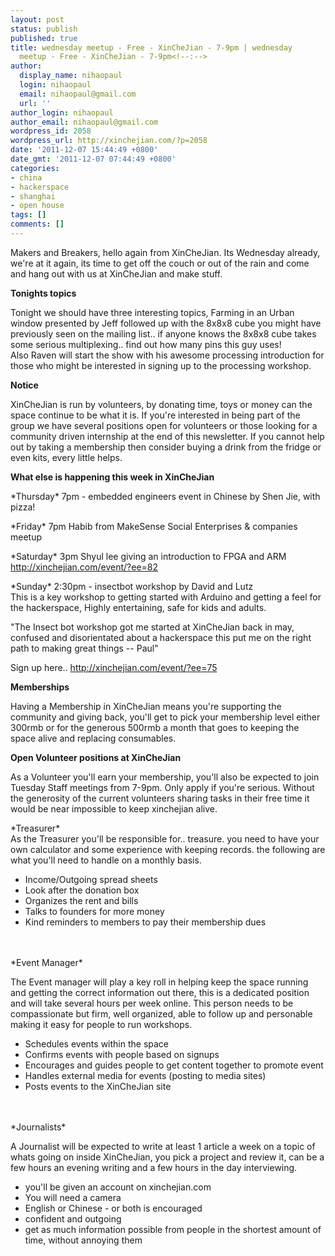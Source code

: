 ```yaml
---
layout: post
status: publish
published: true
title: wednesday meetup - Free - XinCheJian - 7-9pm | wednesday
  meetup - Free - XinCheJian - 7-9pm<!--:-->
author:
  display_name: nihaopaul
  login: nihaopaul
  email: nihaopaul@gmail.com
  url: ''
author_login: nihaopaul
author_email: nihaopaul@gmail.com
wordpress_id: 2058
wordpress_url: http://xinchejian.com/?p=2058
date: '2011-12-07 15:44:49 +0800'
date_gmt: '2011-12-07 07:44:49 +0800'
categories:
- china
- hackerspace
- shanghai
- open house
tags: []
comments: []
---
```

<p><!--:en-->Makers and Breakers, hello again from XinCheJian. Its Wednesday already, we're at it again, its time to get off the couch or out of the rain and come and hang out with us at XinCheJian and make stuff.</p>
<p><strong>Tonights topics</strong></p>
<p>Tonight we should have three interesting topics, Farming in an Urban window presented by Jeff followed up with the 8x8x8 cube you might have previously seen on the mailing list.. if anyone knows the 8x8x8 cube takes some serious multiplexing.. find out how many pins this guy uses!<br />
Also Raven will start the show with his awesome processing introduction for those who might be interested in signing up to the processing workshop.</p>
<p><strong>Notice</strong></p>
<p>XinCheJian is run by volunteers, by donating time, toys or money can the space continue to be what it is. If you're interested in being part of the group we have several positions open for volunteers or those looking for a community driven internship at the end of this newsletter. If you cannot help out by taking a membership then consider buying a drink from the fridge or even kits, every little helps.</p>
<p><strong>What else is happening this week in XinCheJian</strong></p>
<p>*Thursday* 7pm - embedded engineers event in Chinese by Shen Jie, with pizza!</p>
<p>*Friday* 7pm Habib from MakeSense Social Enterprises &amp; companies meetup</p>
<p>*Saturday* 3pm Shyul lee giving an introduction to FPGA and ARM<br />
<a href="http://xinchejian.com/event/?ee=82">http://xinchejian.com/event/?ee=82</a></p>
<p>*Sunday* 2:30pm - insectbot workshop by David and Lutz<br />
This is a key workshop to getting started with Arduino and getting a feel for the hackerspace, Highly entertaining, safe for kids and adults.</p>
<p>"The Insect bot workshop got me started at XinCheJian back in may, confused and disorientated about a hackerspace this put me on the right path to making great things -- Paul"</p>
<p>Sign up here.. <a href="http://xinchejian.com/event/?ee=75">http://xinchejian.com/event/?ee=75</a></p>
<p><strong>Memberships</strong></p>
<p>Having a Membership in XinCheJian means you're supporting the community and giving back, you'll get to pick your membership level either 300rmb or for the generous 500rmb a month that goes to keeping the space alive and replacing consumables.</p>
<p><strong>Open Volunteer positions at XinCheJian</strong></p>
<p>As a Volunteer you'll earn your membership, you'll also be expected to join Tuesday Staff meetings from 7-9pm. Only apply if you're serious. Without the generosity of the current volunteers sharing tasks in their free time it would be near impossible to keep xinchejian alive.</p>
<p>*Treasurer*<br />
As the Treasurer you'll be responsible for.. treasure. you need to have your own calculator and some experience with keeping records. the following are what you'll need to handle on a monthly basis.</p>
<ul>
<li>Income/Outgoing spread sheets</li>
<li>Look after the donation box</li>
<li>Organizes the rent and bills</li>
<li>Talks to founders for more money</li>
<li>Kind reminders to members to pay their membership dues</li><br />
</ul><br />
*Event Manager*</p>
<p>The Event manager will play a key roll in helping keep the space running and getting the correct information out there, this is a dedicated position and will take several hours per week online. This person needs to be compassionate but firm, well organized, able to follow up and personable making it easy for people to run workshops.</p>
<ul>
<li>Schedules events within the space</li>
<li>Confirms events with people based on signups</li>
<li>Encourages and guides people to get content together to promote event</li>
<li>Handles external media for events (posting to media sites)</li>
<li>Posts events to the XinCheJian site</li><br />
</ul><br />
*Journalists*</p>
<p>A Journalist will be expected to write at least 1 article a week on a topic of whats going on inside XinCheJian, you pick a project and review it, can be a few hours an evening writing and a few hours in the day interviewing.</p>
<ul>
<li>you'll be given an account on xinchejian.com</li>
<li>You will need a camera</li>
<li>English or Chinese - or both is encouraged</li>
<li>confident and outgoing</li>
<li>get as much information possible from people in the shortest amount of time, without annoying them</li><br />
</ul><br />
&nbsp;<!--:--></p>

